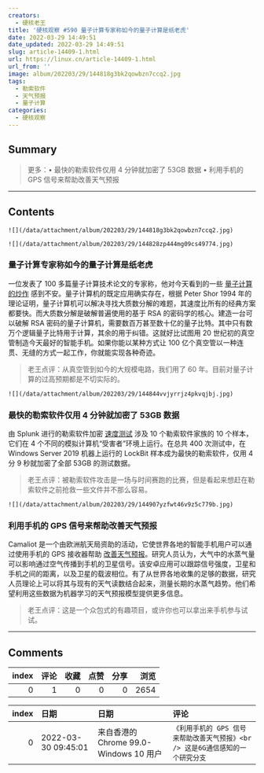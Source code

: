 ```yaml
---
creators:
  - 硬核老王
title: '硬核观察 #590 量子计算专家称如今的量子计算是纸老虎'
date: 2022-03-29 14:49:51
date_updated: 2022-03-29 14:49:51
slug: article-14409-1.html
url: https://linux.cn/article-14409-1.html
url_from: ''
image: album/202203/29/144818g3bk2qowbzn7ccq2.jpg
tags:
  - 勒索软件
  - 天气预报
  - 量子计算
categories:
  - 硬核观察
---
```


## Summary

> 更多：• 最快的勒索软件仅用 4 分钟就加密了 53GB 数据 • 利用手机的 GPS 信号来帮助改善天气预报

***

<!-- more -->

## Contents

`![](/data/attachment/album/202203/29/144818g3bk2qowbzn7ccq2.jpg)`

`![](/data/attachment/album/202203/29/144828zp444mg09cs49774.jpg)`

### 量子计算专家称如今的量子计算是纸老虎

一位发表了 100 多篇量子计算技术论文的专家称，他对今天看到的一些 [量子计算的炒作](https://www.technologyreview.com/2022/03/28/1048355/quantum-computing-has-a-hype-problem/) 感到不安。量子计算机的既定应用确实存在，根据 Peter Shor 1994 年的理论证明，量子计算机可以解决寻找大质数分解的难题，其速度比所有的经典方案都要快。而大质数分解是破解普遍使用的基于 RSA 的密码学的核心。建造一台可以破解 RSA 密码的量子计算机，需要数百万甚至数十亿的量子比特。其中只有数万个逻辑量子比特用于计算，其余的用于纠错。这就好比试图用 20 世纪初的真空管制造今天最好的智能手机。如果你能以某种方式让 100 亿个真空管以一种连贯、无缝的方式一起工作，你就能实现各种奇迹。

> 
> 老王点评：从真空管到如今的大规模电路，我们用了 60 年。目前对量子计算的过高预期都是不切实际的。
> 
> 
> 

`![](/data/attachment/album/202203/29/144844vvjyrrjz4pkvqjbj.jpg)`

### 最快的勒索软件仅用 4 分钟就加密了 53GB 数据

由 Splunk 进行的勒索软件加密 [速度测试](https://www.techspot.com/news/93944-fastest-ransomware-found-encrypt-53gb-data-over-four.html) 涉及 10 个勒索软件家族的 10 个样本，它们在 4 个不同的模拟计算机“受害者”环境上运行。在总共 400 次测试中，在 Windows Server 2019 机器上运行的 LockBit 样本成为最快的勒索软件，仅用 4 分 9 秒就加密了全部 53GB 的测试数据。

> 
> 老王点评：被勒索软件攻击是一场与时间赛跑的比赛，但是看起来想赶在勒索软件之前抢救一些文件并不那么容易。
> 
> 
> 

`![](/data/attachment/album/202203/29/144907yzfwt46v9z5c779b.jpg)`

### 利用手机的 GPS 信号来帮助改善天气预报

Camaliot 是一个由欧洲航天局资助的活动，它使世界各地的智能手机用户可以通过使用手机的 GPS 接收器帮助 [改善天气预报](https://www.theverge.com/2022/3/26/22992890/camaliot-storm-forecast-gps-satellite-tracking-citizen-science)。研究人员认为，大气中的水蒸气量可以影响通过空气传播到手机的卫星信号。该安卓应用可以跟踪信号强度，卫星和手机之间的距离，以及卫星的载波相位。有了从世界各地收集的足够的数据，研究人员理论上可以将其与现有的天气读数结合起来，测量长期的水蒸气趋势。他们希望利用这些数据为机器学习的天气预报模型提供更多信息。

> 
> 老王点评：这是一个众包式的有趣项目，或许你也可以拿出来手机参与试试。
> 
> 
>

***

## Comments


|   index |   评论 |   收藏 |   点赞 |   分享 |   浏览 |
|--------:|-------:|-------:|-------:|-------:|-------:|
|       0 |      1 |      0 |      0 |      0 |   2654 |

|   index | 日期                | 日期                                   | 评论                                                                           |
|--------:|:--------------------|:---------------------------------------|:-------------------------------------------------------------------------------|
|       0 | 2022-03-30 09:45:01 | 来自香港的 Chrome 99.0-Windows 10 用户 | `《利用手机的 GPS 信号来帮助改善天气预报》<br /> 这是6G通信感知的一个研究分支` |
